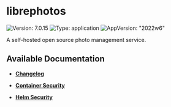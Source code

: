 # librephotos

![Version: 7.0.15](https://img.shields.io/badge/Version-7.0.15-informational?style=flat-square) ![Type: application](https://img.shields.io/badge/Type-application-informational?style=flat-square) ![AppVersion: "2022w6"](https://img.shields.io/badge/AppVersion-"2022w6"-informational?style=flat-square)

A self-hosted open source photo management service.

## Available Documentation

- [**Changelog**](CHANGELOG)

- [**Container Security**](container-security)

- [**Helm Security**](helm-security)

